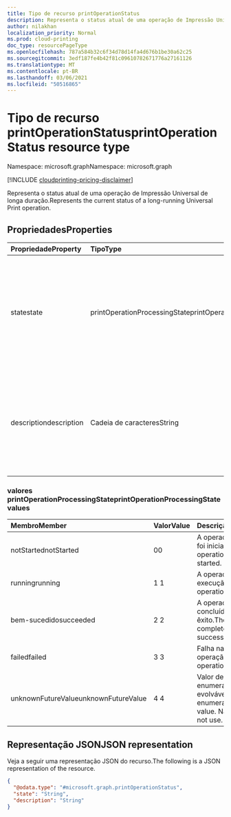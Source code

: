 ```yaml
---
title: Tipo de recurso printOperationStatus
description: Representa o status atual de uma operação de Impressão Universal de longa duração.
author: nilakhan
localization_priority: Normal
ms.prod: cloud-printing
doc_type: resourcePageType
ms.openlocfilehash: 787a584b32c6f34d78d14fa4d676b1be30a62c25
ms.sourcegitcommit: 3edf187fe4b42f81c09610782671776a27161126
ms.translationtype: MT
ms.contentlocale: pt-BR
ms.lasthandoff: 03/06/2021
ms.locfileid: "50516865"
---
```

# <a name="printoperationstatus-resource-type"></a><span data-ttu-id="1e467-103">Tipo de recurso printOperationStatus</span><span class="sxs-lookup"><span data-stu-id="1e467-103">printOperationStatus resource type</span></span>

<span data-ttu-id="1e467-104">Namespace: microsoft.graph</span><span class="sxs-lookup"><span data-stu-id="1e467-104">Namespace: microsoft.graph</span></span>

[!INCLUDE [cloudprinting-pricing-disclaimer](../../includes/cloudprinting-pricing-disclaimer.md)]

<span data-ttu-id="1e467-105">Representa o status atual de uma operação de Impressão Universal de longa duração.</span><span class="sxs-lookup"><span data-stu-id="1e467-105">Represents the current status of a long-running Universal Print operation.</span></span>

## <a name="properties"></a><span data-ttu-id="1e467-106">Propriedades</span><span class="sxs-lookup"><span data-stu-id="1e467-106">Properties</span></span>
|<span data-ttu-id="1e467-107">Propriedade</span><span class="sxs-lookup"><span data-stu-id="1e467-107">Property</span></span>|<span data-ttu-id="1e467-108">Tipo</span><span class="sxs-lookup"><span data-stu-id="1e467-108">Type</span></span>|<span data-ttu-id="1e467-109">Descrição</span><span class="sxs-lookup"><span data-stu-id="1e467-109">Description</span></span>|
|:---|:---|:---|
|<span data-ttu-id="1e467-110">state</span><span class="sxs-lookup"><span data-stu-id="1e467-110">state</span></span>|<span data-ttu-id="1e467-111">printOperationProcessingState</span><span class="sxs-lookup"><span data-stu-id="1e467-111">printOperationProcessingState</span></span>|<span data-ttu-id="1e467-112">O estado de processamento atual da printOperation.</span><span class="sxs-lookup"><span data-stu-id="1e467-112">The printOperation's current processing state.</span></span> <span data-ttu-id="1e467-113">Os valores válidos são descritos na tabela a seguir.</span><span class="sxs-lookup"><span data-stu-id="1e467-113">Valid values are described in the following table.</span></span> <span data-ttu-id="1e467-114">Somente leitura.</span><span class="sxs-lookup"><span data-stu-id="1e467-114">Read-only.</span></span>|
|<span data-ttu-id="1e467-115">description</span><span class="sxs-lookup"><span data-stu-id="1e467-115">description</span></span>|<span data-ttu-id="1e467-116">Cadeia de caracteres</span><span class="sxs-lookup"><span data-stu-id="1e467-116">String</span></span>|<span data-ttu-id="1e467-117">Uma descrição aceitável para humanos do estado de processamento atual do printOperation.</span><span class="sxs-lookup"><span data-stu-id="1e467-117">A human-readable description of the printOperation's current processing state.</span></span> <span data-ttu-id="1e467-118">Somente leitura.</span><span class="sxs-lookup"><span data-stu-id="1e467-118">Read-only.</span></span>|

### <a name="printoperationprocessingstate-values"></a><span data-ttu-id="1e467-119">valores printOperationProcessingState</span><span class="sxs-lookup"><span data-stu-id="1e467-119">printOperationProcessingState values</span></span>

|<span data-ttu-id="1e467-120">Membro</span><span class="sxs-lookup"><span data-stu-id="1e467-120">Member</span></span>|<span data-ttu-id="1e467-121">Valor</span><span class="sxs-lookup"><span data-stu-id="1e467-121">Value</span></span>|<span data-ttu-id="1e467-122">Descrição</span><span class="sxs-lookup"><span data-stu-id="1e467-122">Description</span></span>|
|:---|:---|:---|
|<span data-ttu-id="1e467-123">notStarted</span><span class="sxs-lookup"><span data-stu-id="1e467-123">notStarted</span></span>|<span data-ttu-id="1e467-124">0</span><span class="sxs-lookup"><span data-stu-id="1e467-124">0</span></span>|<span data-ttu-id="1e467-125">A operação ainda não foi iniciada.</span><span class="sxs-lookup"><span data-stu-id="1e467-125">The operation has not yet started.</span></span>|
|<span data-ttu-id="1e467-126">running</span><span class="sxs-lookup"><span data-stu-id="1e467-126">running</span></span>|<span data-ttu-id="1e467-127">1 </span><span class="sxs-lookup"><span data-stu-id="1e467-127">1</span></span>|<span data-ttu-id="1e467-128">A operação está em execução.</span><span class="sxs-lookup"><span data-stu-id="1e467-128">The operation is running.</span></span>|
|<span data-ttu-id="1e467-129">bem-sucedido</span><span class="sxs-lookup"><span data-stu-id="1e467-129">succeeded</span></span>|<span data-ttu-id="1e467-130">2 </span><span class="sxs-lookup"><span data-stu-id="1e467-130">2</span></span>|<span data-ttu-id="1e467-131">A operação foi concluída com êxito.</span><span class="sxs-lookup"><span data-stu-id="1e467-131">The operation completed successfully.</span></span>|
|<span data-ttu-id="1e467-132">failed</span><span class="sxs-lookup"><span data-stu-id="1e467-132">failed</span></span>|<span data-ttu-id="1e467-133">3 </span><span class="sxs-lookup"><span data-stu-id="1e467-133">3</span></span>|<span data-ttu-id="1e467-134">Falha na operação.</span><span class="sxs-lookup"><span data-stu-id="1e467-134">The operation failed.</span></span>|
|<span data-ttu-id="1e467-135">unknownFutureValue</span><span class="sxs-lookup"><span data-stu-id="1e467-135">unknownFutureValue</span></span>|<span data-ttu-id="1e467-136">4 </span><span class="sxs-lookup"><span data-stu-id="1e467-136">4</span></span>|<span data-ttu-id="1e467-137">Valor de sentinela de enumeração evolvável.</span><span class="sxs-lookup"><span data-stu-id="1e467-137">Evolvable enumeration sentinel value.</span></span> <span data-ttu-id="1e467-138">Não usar.</span><span class="sxs-lookup"><span data-stu-id="1e467-138">Do not use.</span></span>|

## <a name="json-representation"></a><span data-ttu-id="1e467-139">Representação JSON</span><span class="sxs-lookup"><span data-stu-id="1e467-139">JSON representation</span></span>
<span data-ttu-id="1e467-140">Veja a seguir uma representação JSON do recurso.</span><span class="sxs-lookup"><span data-stu-id="1e467-140">The following is a JSON representation of the resource.</span></span>
<!-- {
  "blockType": "resource",
  "@odata.type": "microsoft.graph.printOperationStatus"
}
-->
``` json
{
  "@odata.type": "#microsoft.graph.printOperationStatus",
  "state": "String",
  "description": "String"
}
```

